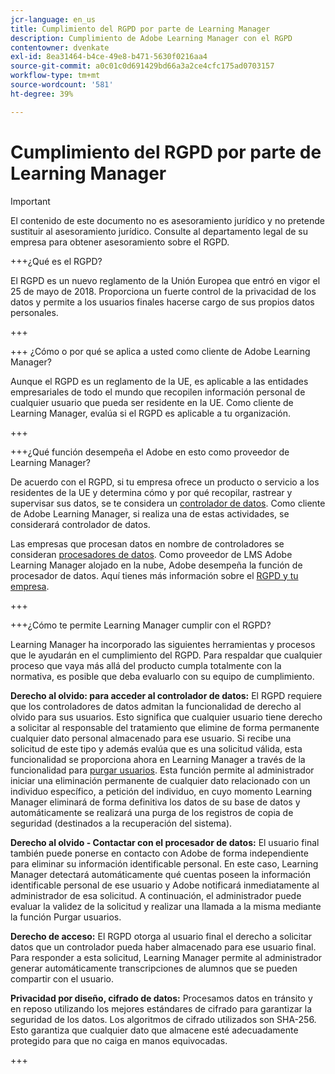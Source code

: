 ```yaml
---
jcr-language: en_us
title: Cumplimiento del RGPD por parte de Learning Manager
description: Cumplimiento de Adobe Learning Manager con el RGPD
contentowner: dvenkate
exl-id: 8ea31464-b4ce-49e8-b471-5630f0216aa4
source-git-commit: a0c01c0d691429bd66a3a2ce4cfc175ad0703157
workflow-type: tm+mt
source-wordcount: '581'
ht-degree: 39%

---
```


# Cumplimiento del RGPD por parte de Learning Manager

>[!IMPORTANT]
>
>El contenido de este documento no es asesoramiento jurídico y no pretende sustituir al asesoramiento jurídico. Consulte al departamento legal de su empresa para obtener asesoramiento sobre el RGPD.

+++¿Qué es el RGPD?

El RGPD es un nuevo reglamento de la Unión Europea que entró en vigor el 25 de mayo de 2018. Proporciona un fuerte control de la privacidad de los datos y permite a los usuarios finales hacerse cargo de sus propios datos personales.

+++

+++ ¿Cómo o por qué se aplica a usted como cliente de Adobe Learning Manager?

Aunque el RGPD es un reglamento de la UE, es aplicable a las entidades empresariales de todo el mundo que recopilen información personal de cualquier usuario que pueda ser residente en la UE.  Como cliente de Learning Manager, evalúa si el RGPD es aplicable a tu organización.

+++

+++¿Qué función desempeña el Adobe en esto como proveedor de Learning Manager?

De acuerdo con el RGPD, si tu empresa ofrece un producto o servicio a los residentes de la UE y determina cómo y por qué recopilar, rastrear y supervisar sus datos, se te considera un [controlador de datos](https://gdpr-info.eu/art-24-gdpr/). Como cliente de Adobe Learning Manager, si realiza una de estas actividades, se considerará controlador de datos.

Las empresas que procesan datos en nombre de controladores se consideran [procesadores de datos](https://gdpr-info.eu/art-28-gdpr/). Como proveedor de LMS Adobe Learning Manager alojado en la nube, Adobe desempeña la función de procesador de datos. Aquí tienes más información sobre el [RGPD y tu empresa](https://www.adobe.com/privacy/general-data-protection-regulation.html).

+++

+++¿Cómo te permite Learning Manager cumplir con el RGPD?

Learning Manager ha incorporado las siguientes herramientas y procesos que le ayudarán en el cumplimiento del RGPD. Para respaldar que cualquier proceso que vaya más allá del producto cumpla totalmente con la normativa, es posible que deba evaluarlo con su equipo de cumplimiento.

**Derecho al olvido: para acceder al controlador de datos:** El RGPD requiere que los controladores de datos admitan la funcionalidad de derecho al olvido para sus usuarios. Esto significa que cualquier usuario tiene derecho a solicitar al responsable del tratamiento que elimine de forma permanente cualquier dato personal almacenado para ese usuario. Si recibe una solicitud de este tipo y además evalúa que es una solicitud válida, esta funcionalidad se proporciona ahora en Learning Manager a través de la funcionalidad para [purgar usuarios](../administrators/feature-summary/purge-users.md). Esta función permite al administrador iniciar una eliminación permanente de cualquier dato relacionado con un individuo específico, a petición del individuo, en cuyo momento Learning Manager eliminará de forma definitiva los datos de su base de datos y automáticamente se realizará una purga de los registros de copia de seguridad (destinados a la recuperación del sistema).

**Derecho al olvido - Contactar con el procesador de datos:** El usuario final también puede ponerse en contacto con Adobe de forma independiente para eliminar su información identificable personal. En este caso, Learning Manager detectará automáticamente qué cuentas poseen la información identificable personal de ese usuario y Adobe notificará inmediatamente al administrador de esa solicitud. A continuación, el administrador puede evaluar la validez de la solicitud y realizar una llamada a la misma mediante la función Purgar usuarios.

**Derecho de acceso:** El RGPD otorga al usuario final el derecho a solicitar datos que un controlador pueda haber almacenado para ese usuario final. Para responder a esta solicitud, Learning Manager permite al administrador generar automáticamente transcripciones de alumnos que se pueden compartir con el usuario.

**Privacidad por diseño, cifrado de datos:** Procesamos datos en tránsito y en reposo utilizando los mejores estándares de cifrado para garantizar la seguridad de los datos. Los algoritmos de cifrado utilizados son SHA-256. Esto garantiza que cualquier dato que almacene esté adecuadamente protegido para que no caiga en manos equivocadas.

+++

